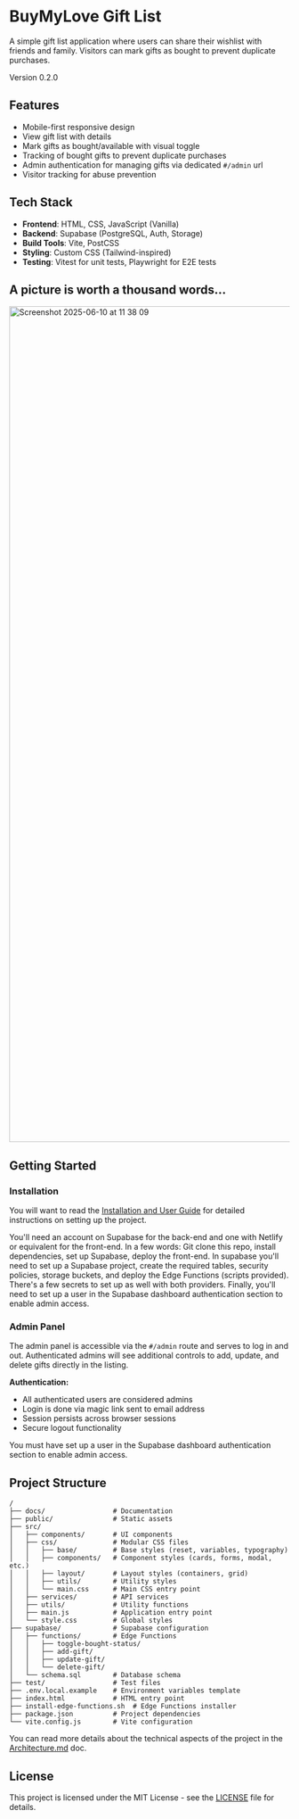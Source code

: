 # BuyMyLove Gift List

A simple gift list application where users can share their wishlist with friends and family. Visitors can mark gifts as bought to prevent duplicate purchases.

Version 0.2.0


## Features

- Mobile-first responsive design
- View gift list with details
- Mark gifts as bought/available with visual toggle
- Tracking of bought gifts to prevent duplicate purchases
- Admin authentication for managing gifts via dedicated `#/admin` url
- Visitor tracking for abuse prevention

## Tech Stack

- **Frontend**: HTML, CSS, JavaScript (Vanilla)
- **Backend**: Supabase (PostgreSQL, Auth, Storage)
- **Build Tools**: Vite, PostCSS
- **Styling**: Custom CSS (Tailwind-inspired)
- **Testing**: Vitest for unit tests, Playwright for E2E tests

## A picture is worth a thousand words...

<img width="1499" alt="Screenshot 2025-06-10 at 11 38 09" src="https://github.com/user-attachments/assets/fe0f89b0-eb84-4fe2-b9c4-d3d83e5e453d" />

## Getting Started

### Installation

You will want to read the [Installation and User Guide](./Installation-and-User-Guide.md) for detailed instructions on setting up the project.

You'll need an account on Supabase for the back-end and one with Netlify or equivalent for the front-end. In a few words: Git clone this repo, install dependencies, set up Supabase, deploy the front-end. In supabase you'll need to set up a Supabase project, create the required tables, security policies, storage buckets, and deploy the Edge Functions (scripts provided). There's a few secrets to set up as well with both providers. Finally, you'll need to set up a user in the Supabase dashboard authentication section to enable admin access.

### Admin Panel

The admin panel is accessible via the `#/admin` route and serves to log in and out. Authenticated admins will see additional controls to add, update, and delete gifts directly in the listing.

**Authentication:**
- All authenticated users are considered admins
- Login is done via magic link sent to email address
- Session persists across browser sessions
- Secure logout functionality

You must have set up a user in the Supabase dashboard authentication section to enable admin access. 

## Project Structure

```
/
├── docs/                 # Documentation
├── public/               # Static assets
├── src/
│   ├── components/       # UI components
│   ├── css/              # Modular CSS files
│   │   ├── base/         # Base styles (reset, variables, typography)
│   │   ├── components/   # Component styles (cards, forms, modal, etc.)
│   │   ├── layout/       # Layout styles (containers, grid)
│   │   ├── utils/        # Utility styles
│   │   └── main.css      # Main CSS entry point
│   ├── services/         # API services
│   ├── utils/            # Utility functions
│   ├── main.js           # Application entry point
│   └── style.css         # Global styles
├── supabase/             # Supabase configuration
│   ├── functions/        # Edge Functions
│   │   ├── toggle-bought-status/
│   │   ├── add-gift/
│   │   ├── update-gift/
│   │   └── delete-gift/
│   └── schema.sql        # Database schema
├── test/                 # Test files
├── .env.local.example    # Environment variables template
├── index.html            # HTML entry point
├── install-edge-functions.sh  # Edge Functions installer
├── package.json          # Project dependencies
└── vite.config.js        # Vite configuration
```

You can read more details about the technical aspects of the project in the [Architecture.md](./docs/Architecture.md) doc.

## License

This project is licensed under the MIT License - see the [LICENSE](LICENSE) file for details.
